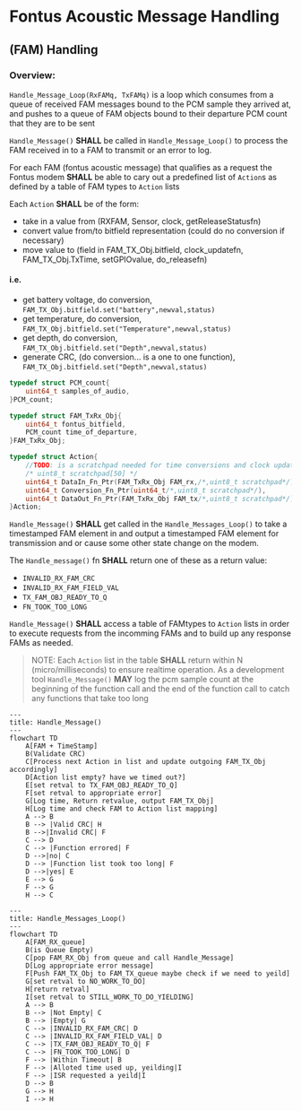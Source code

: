 # Fontus Acoustic Message Handling 
## (FAM) Handling
### Overview:
`Handle_Message_Loop(RxFAMq, TxFAMq)` is a loop which consumes from a queue of received FAM messages bound to the PCM sample they arrived at, and pushes to a queue of FAM objects bound to their departure PCM count that they are to be sent

`Handle_Message()` **SHALL** be called in `Handle_Message_Loop()` to process the FAM received in to a FAM to transmit or an error to log.

For each FAM (fontus acoustic message) that qualifies as a request the Fontus modem **SHALL** be able to cary out a predefined list of `Action`s as defined by a table of FAM types to `Action` lists

Each `Action` **SHALL** be of the form: 
- take in a value from (RXFAM, Sensor, clock, getReleaseStatusfn)
- convert value from/to bitfield representation (could do no conversion if necessary)
- move value to (field in FAM_TX_Obj.bitfield, clock_updatefn, FAM_TX_Obj.TxTime, setGPIOvalue, do_releasefn)


#### i.e.
- get battery voltage, do conversion, `FAM_TX_Obj.bitfield.set("battery",newval,status)`
- get temperature, do conversion, `FAM_TX_Obj.bitfield.set("Temperature",newval,status)`
- get depth, do conversion, `FAM_TX_Obj.bitfield.set("Depth",newval,status)`
- generate CRC, (do conversion... is a one to one function), `FAM_TX_Obj.bitfield.set("Depth",newval,status)`

```C++
typedef struct PCM_count{
    uint64_t samples_of_audio,
}PCM_count;

typedef struct FAM_TxRx_Obj{
    uint64_t fontus_bitfield,
    PCM_count time_of_departure,
}FAM_TxRx_Obj;

typedef struct Action{
    //TODO: is a scratchpad needed for time conversions and clock updates? or other things? I don't think so
    /* uint8_t scratchpad[50] */ 
    uint64_t DataIn_Fn_Ptr(FAM_TxRx_Obj FAM_rx,/*,uint8_t scratchpad*/),
    uint64_t Conversion_Fn_Ptr(uint64_t/*,uint8_t scratchpad*/),
    uint64_t DataOut_Fn_Ptr(FAM_TxRx_Obj FAM_tx/*,uint8_t scratchpad*/),
}Action;

```

`Handle_Message()` **SHALL** get called in the `Handle_Messages_Loop()` to take a timestamped FAM element in and output a timestamped FAM element for transmission and or cause some other state change on the modem. 

The `Handle_message()` fn **SHALL** return one of these as a return value:
- `INVALID_RX_FAM_CRC`
- `INVALID_RX_FAM_FIELD_VAL`
- `TX_FAM_OBJ_READY_TO_Q`
- `FN_TOOK_TOO_LONG`

`Handle_Message()` **SHALL** access a table of FAMtypes to `Action` lists in order to execute requests from the incomming FAMs and to build up any response FAMs as needed.

> NOTE: Each `Action` list in the table **SHALL** return within N (micro/milliseconds) to ensure realtime operation.
As a development tool `Handle_Message()` **MAY** log the pcm sample count at the beginning of the function call and the end of the function call to catch any functions that take too long


```mermaid
---
title: Handle_Message()
---
flowchart TD
    A[FAM + TimeStamp]
    B(Validate CRC)
    C[Process next Action in list and update outgoing FAM_TX_Obj accordingly]
    D[Action list empty? have we timed out?]
    E[set retval to TX_FAM_OBJ_READY_TO_Q]
    F[set retval to appropriate error]
    G[Log time, Return retvalue, output FAM_TX_Obj]
    H[Log time and check FAM to Action list mapping]
    A --> B
    B --> |Valid CRC| H
    B -->|Invalid CRC| F
    C --> D
    C --> |Function errored| F
    D -->|no| C
    D --> |Function list took too long| F
    D -->|yes| E
    E --> G
    F --> G
    H --> C
```
```mermaid
---
title: Handle_Messages_Loop()
---
flowchart TD
    A[FAM_RX_queue]
    B(is Queue Empty)
    C[pop FAM_RX_Obj from queue and call Handle_Message]
    D[Log appropriate error message]
    F[Push FAM_TX_Obj to FAM_TX_queue maybe check if we need to yeild]
    G[set retval to NO_WORK_TO_DO]
    H[return retval]
    I[set retval to STILL_WORK_TO_DO_YIELDING]
    A --> B
    B --> |Not Empty| C
    B --> |Empty| G
    C --> |INVALID_RX_FAM_CRC| D
    C --> |INVALID_RX_FAM_FIELD_VAL| D
    C --> |TX_FAM_OBJ_READY_TO_Q| F
    C --> |FN_TOOK_TOO_LONG| D
    F --> |Within Timeout| B
    F --> |Alloted time used up, yeilding|I
    F --> |ISR requested a yeild|I
    D --> B
    G --> H
    I --> H

```
